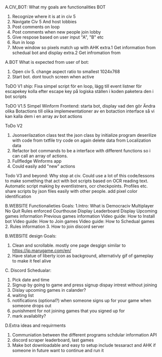 A.CIV_BOT: What my goals are functionalities BOT
1. Recognize where it is at in civ 5
2. Navigate Civ 5 And host lobbies
3. Post comments on loop
4. Post comments when new people join lobby
5. Give respose based on user input "A", "B" etc
6. Run in loop
7. Move window so pixels match up with AHK
extra.1 Get information from schedual bot and display
extra.2 Get infromation from 

A.BOT What is expected from user of bot:
1. Open civ 5. change aspect ratio to smallest 1024x768
2. Start bot. dont touch screen when active 


ToDO V1 ship: 
Fixa simpel script för en loop, 
lägg till event listner för escapekey
kolla efter escape key på logiska ställen i koden
    paketera den i bot scripts

ToDO V1.5
Simpel Winform Frontend: starta bot, display vad den gör
Ändra olika Botactions till olika implemewntationer av en botaction interface så vi kan kalla dem i en array av bot actions 

ToDo V2
1. Jsonserilazation class
        test the json class by initialize program
        deserilize with code from txtfile
            try code on again 
            delete data from Localization data
2. Refactor bot commands to be a interface with different functions so i can call an array of actions.
3. Fullfledge Winforms app
4. Could easily add "new" actions 


Todo V3 and beyond:
Why stop at civ. Could use a lot of this code/lessons to make something that act with bot scripts based on OCR reading text. Automatic script making by eventlistners, ocr checkpoints. Profiles etc. share scripts by json files easily with other people. add pixel color identification



B.WEBSITE Functionalieties Goals:
1.Intro: What is Democraciv
    Multiplayer No Quit
    Rules enforced Courthouse
    Display Leaderboard
    Display Upcoming games information
    Previous games information
    Video guide: How to Install bot
    Video guide: How to Join games
    Video guide: How to Schedual games
2. Rules information
3. How to join discord server

B.WEBSITE design Goals:
1. Clean and scrollable. mostly one page
    desgign similar to https://jp.marugame.com/en/
2. Have statue of liberty icon as background,
   alternativly gif of gameplay to make it feel alive

C. Discord Schedualar:
1. Pick date and time
2. Signup by going to game and press signup
    dispay intrest without joining
3. Dislay upcoming games in calander?
4. waiting list
5. notifications (optional?)
    when someone signs up for your game
    when someone drops out
6. punishment for not joining games that you signed up for
7. mark availablity?

D.Extra ideas and requirments
1. Communiation between the different programs
    schdular information API
2. discord scraper
    leaderboard, last games
3. Make bot downloadable and easy to setup
    include tessaract and AHK if someone in future want to continue and run it


